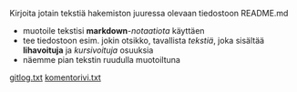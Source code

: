 Kirjoita jotain tekstiä hakemiston juuressa olevaan tiedostoon README.md

   * muotoile tekstisi **markdown**-_notaatiota_ käyttäen
   * tee tiedostoon esim. jokin otsikko, tavallista _tekstiä_, joka sisältää **lihavoituja** ja *kursivoituja* osuuksia
   * näemme pian tekstin ruudulla muotoiltuna

[gitlog.txt](https://github.com/ElomaaTapio/ot-harjoitustyo/blob/main/laskarit/viikko1/gitlog.txt)
[komentorivi.txt](https://github.com/ElomaaTapio/ot-harjoitustyo/blob/main/laskarit/viikko1/kometorivi.txt)
